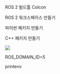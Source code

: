 

ROS 2 빌드툴 Colcon

ROS 2 워크스페이스 만들기

파이썬 패키지 만들기

C++ 패키지 만들기



![](https://roboticsbackend.com/wp-content/uploads/2020/10/ros2_multiple_machines-1024x554.png)

ROS_DOMAIN_ID=5

printenv
